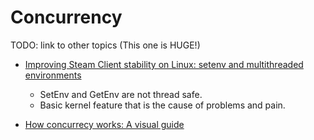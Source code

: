 Concurrency
===========

TODO: link to other topics (This one is HUGE!)

* [Improving Steam Client stability on Linux: setenv and multithreaded environments](https://ttimo.typepad.com/blog/2024/11/the-steam-client-update-earlier-this-week-mentions-fixed-some-miscellaneous-common-crashes-in-the-linux-notes-which-i-wante.html)
    * SetEnv and GetEnv are not thread safe.
    * Basic kernel feature that is the cause of problems and pain.

* [How concurrecy works: A visual guide](https://wyounas.github.io/concurrency/2024/12/12/how-concurrency-works-a-visual-guide/)